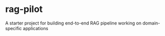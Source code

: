# rag-pilot
A starter project for building end-to-end RAG pipeline working on domain-specific applications
